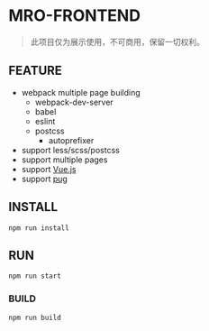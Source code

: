 
# MRO-FRONTEND

> 此项目仅为展示使用，不可商用，保留一切权利。

## FEATURE

+ webpack multiple page building
  + webpack-dev-server
  + babel
  + eslint
  + postcss
    + autoprefixer
+ support less/scss/postcss
+ support multiple pages
+ support [Vue.js](http://vuejs.org)
+ support [pug](http://naltatis.github.io/jade-syntax-docs/#text)

## INSTALL

```shell
npm run install
```

## RUN

```shell
npm run start
```

### BUILD

```shell
npm run build
```
